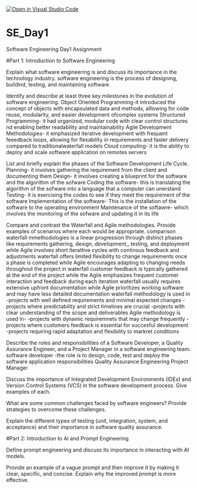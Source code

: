 [![Open in Visual Studio Code](https://classroom.github.com/assets/open-in-vscode-2e0aaae1b6195c2367325f4f02e2d04e9abb55f0b24a779b69b11b9e10269abc.svg)](https://classroom.github.com/online_ide?assignment_repo_id=18417256&assignment_repo_type=AssignmentRepo)
# SE_Day1
Software Engineering Day1 Assignment

#Part 1: Introduction to Software Engineering

Explain what software engineering is and discuss its importance in the technology industry.
software engineering is the process of designing, buildind, testing, and maintaining software.

Identify and describe at least three key milestones in the evolution of software engineering.
Object Oriented Programming-it introduced the concept of objects with encapsulated data and methods, alllowing for code reuse, modularity, and easier development ofcomplex systems
Structured Programming- it had organized, modular code with clear control structures  nd enabling better readability and maintainability
Agile Development Methodologies- it emphasized iterative development with frequent feeedback loops, allowing for flexability in requirements and faster delivery compared to traditionalwaterfall models
Cloud computing- it is the ability to deploy and scale software application on remotes servers

List and briefly explain the phases of the Software Development Life Cycle.
Planning- it involves gathering the requirement from the client and documenting them
Design- it involves creating a blueprint for the software and the algorithm of the sofware 
Coding the software- this is translating the algorithm of the sofware into a language that a computer can unerstand
Testing- it is exercising the codes to see if they meet the requirement of the software
Implementation of the software- This is the installation of the software to the operating environment
Maintenance of the softawre- which involves the monitoring of the sofware and updating it in its life 

Compare and contrast the Waterfall and Agile methodologies. Provide examples of scenarios where each would be appropriate.
comparison
waterfall mmethodologies is a linear progression through distinct phases like requirements  gathering, design, development,, testing, and deployment while Agile involves short iterattive cycles with continous feedback and adjustments
waterfall offers limited flexibility to change requirements once a phase is completed  while Agile encourages adapting to changing needs throughout the project
in waterfall customer feedback is typically gathered at the end of the project while the Agile emphasizes frequent customer interaction and feedback during each iteration
waterfall usually requires extensive upfront documentation while Agile prioritizes working software and may have less detailed documentation
waterfall methodology is used in 
-projects with well defined requirements and minimal expected changes
-projects where predictability and strict timelines are crucial
-projects with clear understanding of the scope and deliverables
Agile methodology is used in-
-projects with dynamic requiremnets that may change frequently
-projects where customers feedback is essential for succesful development 
-projects requiring rapid adaptation and flexibility to markret conditions

Describe the roles and responsibilities of a Software Developer, a Quality Assurance Engineer, and a Project Manager in a software engineering team.
software developer 
-the role is to design, code, test and deploy the software application
responsibilities 
Quality Assurance Engineering
Project Manager

Discuss the importance of Integrated Development Environments (IDEs) and Version Control Systems (VCS) in the software development process. Give examples of each.


What are some common challenges faced by software engineers? Provide strategies to overcome these challenges.


Explain the different types of testing (unit, integration, system, and acceptance) and their importance in software quality assurance.


#Part 2: Introduction to AI and Prompt Engineering


Define prompt engineering and discuss its importance in interacting with AI models.


Provide an example of a vague prompt and then improve it by making it clear, specific, and concise. Explain why the improved prompt is more effective.
